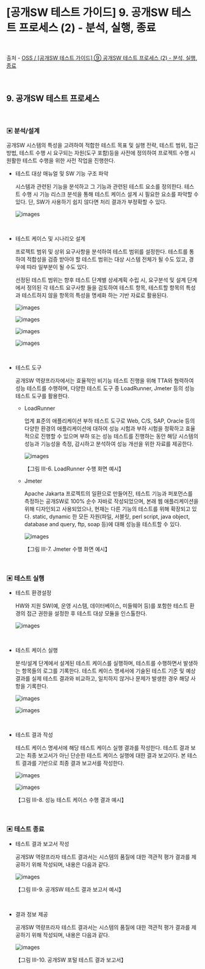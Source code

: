 # [공개SW 테스트 가이드] 9. 공개SW 테스트 프로세스 (2) - 분석, 실행, 종료

<br/>

출처 - [OSS / [공개SW 테스트 가이드] ⑨ 공개SW 테스트 프로세스 (2) - 분석, 실행, 종료](https://www.oss.kr/info_test/show/da58bd5a-37ce-46bd-92bb-376bbe9f3ccf?search_keyword=sw+%ED%85%8C%EC%8A%A4%ED%8A%B8&page=4)

<br/>

## 9. 공개SW 테스트 프로세스

<br/>

### ▣ 분석/설계

공개SW 시스템의 특성을 고려하여 적합한 테스트 목표 및 실행 전략, 테스트 범위, 접근 방법, 테스트 수행 시 요구되는 자원(도구 포함)등을 사전에 정의하여 프로젝트 수행 시 원활한 테스트 수행을 위한 사전 작업을 진행한다.

- 테스트 대상 매뉴얼 및 SW 기능 구조 파악

  시스템과 관련된 기능을 분석하고 그 기능과 관련된 테스트 요소를 정의한다. 테스트 수행 시 기능 리스크 분석을 통해 테스트 케이스 설계 시 필요한 요소를 파악할 수 있다. 단, SW가 사용하기 쉽지 않다면 처리 결과가 부정확할 수 있다.

  ![images](images/20191127-1455-01.png)

<br/>

- 테스트 케이스 및 시나리오 설계

  프로젝트 범위 및 상위 요구사항을 분석하여 테스트 범위를 설정한다. 테스트를 통하여 적합성을 검증 받아야 할 테스트 범위는 대상 시스템 전체가 될 수도 있고, 경우에 따라 일부분이 될 수도 있다.

  선정된 테스트 범위는 향후 테스트 단계별 상세계획 수립 시, 요구분석 및 설계 단계에서 정의된 각 테스트 요구사항 들을 검토하여 테스트 항목, 테스트할 항목의 특성과 테스트하지 않을 항목의 특성을 명세화 하는 기반 자료로 활용된다.

  ![images](images/20191127-1455-02.png)

  ![images](images/20191127-1455-03.png)

  ![images](images/20191127-1455-04.png)

  ![images](images/20191127-1455-05.png)

<br/>

- 테스트 도구

  공개SW 역량프라자에서는 효율적인 비기능 테스트 진행을 위해 TTA와 협력하여 성능 테스트를 수행하며, 다양한 테스트 도구 중 LoadRunner, Jmeter 등의 성능 테스트 도구를 활용한다.

  - LoadRunner

    업계 표준의 애플리케이션 부하 테스트 도구로 Web, C/S, SAP, Oracle 등의 다양한 환경의 애플리케이션에 대하여 성능 시험과 부하 시험을 정확하고 효율적으로 진행할 수 있으며 부하 또는 성능 테스트를 진행하는 동안 해당 시스템의 성능과 기능성을 측정, 감시하고 분석하여 성능 개선을 위한 자료를 제공한다.

    ![images](images/20191127-1455-06.png)

    【그림 III-6. LoadRunner 수행 화면 예시】

  - Jmeter

    Apache Jakarta 프로젝트의 일환으로 만들어진, 테스트 기능과 퍼포먼스를 측정하는 공개SW로 100% 순수 자바로 작성되었으며, 본래 웹 애플리케이션을 위해 디자인되고 사용되었으나, 현재는 다른 기능의 테스트를 위해 확장되고 있다. static, dynamic 한 모든 자원(파일, 서블릿, perl script, java object, database and query, ftp, soap 등)에 대해 성능을 테스트할 수 있다.

    ![images](images/20191127-1455-07.png)

    【그림 III-7. Jmeter 수행 화면 예시】

<br/>

### ▣ 테스트 실행

- 테스트 환경설정

  HW와 지원 SW(예, 운영 시스템, 데이터베이스, 미들웨어 등)를 포함한 테스트 환경의 접근 권한을 설정한 후 테스트 대상 모듈을 인스톨한다.

  ![images](images/20191127-1455-08.png)

<br/>

- 테스트 케이스 실행

  분석/설계 단계에서 설계된 테스트 케이스를 실행하며, 테스트를 수행하면서 발생하는 항목들의 로그를 기록한다. 테스트 케이스 명세서에 기술된 테스트 기준 및 예상결과를 실제 테스트 결과와 비교하고, 일치하지 않거나 문제가 발생한 경우 해당 사항을 기록한다.

  ![images](images/20191127-1455-09.png)

  ![images](images/20191127-1455-10.png)

<br/>

- 테스트 결과 작성

  테스트 케이스 명세서에 해당 테스트 케이스 실행 결과를 작성한다. 테스트 결과 보고는 최종 보고서가 아닌 단순한 테스트 케이스 실행에 대한 결과 보고이다. 본 테스트 결과를 기반으로 최종 결과 보고서를 작성한다.

  ![images](images/20191127-1455-11.png)

  ![images](images/20191127-1455-12.png)

  【그림 III-8. 성능 테스트 케이스 수행 결과 예시】

<br/>

### ▣ 테스트 종료

- 테스트 결과 보고서 작성

  공개SW 역량프라자 테스트 결과서는 시스템의 품질에 대한 객관적 평가 결과를 제공하기 위해 작성되며, 내용은 다음과 같다.

  ![images](images/20191127-1455-13.png)

  【그림 III-9. 공개SW 테스트 결과 보고서 예시】

<br/>

- 결과 정보 제공

  공개SW 역량프라자 테스트 결과서는 시스템의 품질에 대한 객관적 평가 결과를 제공하기 위해 작성되며, 내용은 다음과 같다.

  ![images](images/20191127-1455-14.png)

  【그림 III-10. 공개SW 포털 테스트 결과 보고서】
